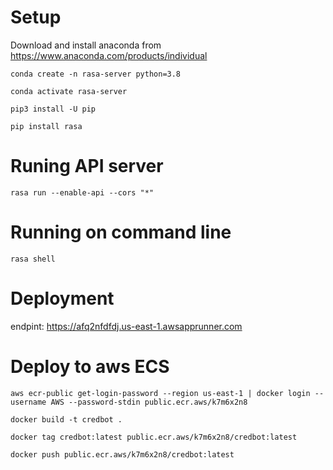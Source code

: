 # Setup

Download and install anaconda from https://www.anaconda.com/products/individual

```
conda create -n rasa-server python=3.8
```

```
conda activate rasa-server
```

```
pip3 install -U pip
```

```
pip install rasa
```

# Runing API server

```
rasa run --enable-api --cors "*"
```

# Running on command line

```
rasa shell
```

# Deployment

endpint: https://afq2nfdfdj.us-east-1.awsapprunner.com

# Deploy to aws ECS

```
aws ecr-public get-login-password --region us-east-1 | docker login --username AWS --password-stdin public.ecr.aws/k7m6x2n8
```

```
docker build -t credbot .
```

```
docker tag credbot:latest public.ecr.aws/k7m6x2n8/credbot:latest
```

```
docker push public.ecr.aws/k7m6x2n8/credbot:latest
```
